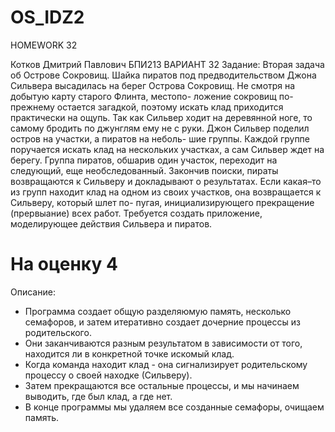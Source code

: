 # OS_IDZ2
HOMEWORK 32

  Котков Дмитрий Павлович БПИ213 
ВАРИАНТ 32
Задание:
Вторая задача об Острове Сокровищ. Шайка пиратов под предводительством Джона Сильвера высадилась на берег Острова Сокровищ. Не смотря на добытую карту старого Флинта, местопо- ложение сокровищ по-прежнему остается загадкой, поэтому искать клад приходится практически на ощупь. Так как Сильвер ходит на деревянной ноге, то самому бродить по джунглям ему не с руки. Джон Сильвер поделил остров на участки, а пиратов на неболь- шие группы. Каждой группе поручается искать клад на нескольких участках, а сам Сильвер ждет на берегу. Группа пиратов, обшарив один участок, переходит на следующий, еще необследованный. Закончив поиски, пираты возвращаются к Сильверу и докладывают о результатах. Если какая–то из групп находит клад на одном из своих участков, она возвращается к Сильверу, который шлет по- пугая, инициализирующего прекращение (прервыание) всех работ. Требуется создать приложение, моделирующее действия Сильвера и пиратов.

# На оценку 4
Описание:

- Программа создает общую разделяюмую память, несколько семафоров, и затем итеративно создает дочерние процессы из родительского. 
- Они заканчиваются разным результатом в зависимости от того, находится ли в конкретной точке искомый клад. 
- Когда команда находит клад - она сигнализирует родительскому процессу о своей находке (Сильверу). 
- Затем прекращаются все остальные процессы, и мы начинаем выводить, где был клад, а где нет.
- В конце программы мы удаляем все созданные семафоры, очищаем память.
